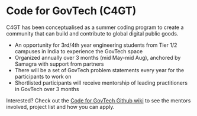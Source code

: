 # Code for GovTech (C4GT)

C4GT has been conceptualised as a summer coding program to create a community that can build and contribute to global digital public goods.
 - An opportunity for 3rd/4th year engineering students from Tier 1/2 campuses in India to experience the GovTech space
 - Organized annually over 3 months (mid May-mid Aug), anchored by Samagra with support from partners
 - There will be a set of GovTech problem statements every year for the participants to work on
 - Shortlisted participants will receive mentorship of leading practitioners in GovTech over 3 months

Interested? Check out the [Code for GovTech Github wiki](https://github.com/Code4GovTech/C4GT/wiki) to see the mentors involved, project list and how you can apply. 
